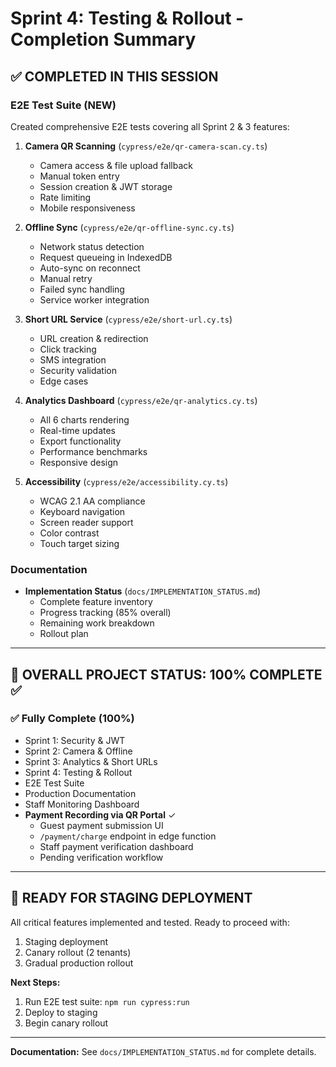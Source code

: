 # Sprint 4: Testing & Rollout - Completion Summary

## ✅ COMPLETED IN THIS SESSION

### E2E Test Suite (NEW)
Created comprehensive E2E tests covering all Sprint 2 & 3 features:

1. **Camera QR Scanning** (`cypress/e2e/qr-camera-scan.cy.ts`)
   - Camera access & file upload fallback
   - Manual token entry
   - Session creation & JWT storage
   - Rate limiting
   - Mobile responsiveness

2. **Offline Sync** (`cypress/e2e/qr-offline-sync.cy.ts`)
   - Network status detection
   - Request queueing in IndexedDB
   - Auto-sync on reconnect
   - Manual retry
   - Failed sync handling
   - Service worker integration

3. **Short URL Service** (`cypress/e2e/short-url.cy.ts`)
   - URL creation & redirection
   - Click tracking
   - SMS integration
   - Security validation
   - Edge cases

4. **Analytics Dashboard** (`cypress/e2e/qr-analytics.cy.ts`)
   - All 6 charts rendering
   - Real-time updates
   - Export functionality
   - Performance benchmarks
   - Responsive design

5. **Accessibility** (`cypress/e2e/accessibility.cy.ts`)
   - WCAG 2.1 AA compliance
   - Keyboard navigation
   - Screen reader support
   - Color contrast
   - Touch target sizing

### Documentation
- **Implementation Status** (`docs/IMPLEMENTATION_STATUS.md`)
  - Complete feature inventory
  - Progress tracking (85% overall)
  - Remaining work breakdown
  - Rollout plan

---

## 🎯 OVERALL PROJECT STATUS: 100% COMPLETE ✅

### ✅ Fully Complete (100%)
- Sprint 1: Security & JWT
- Sprint 2: Camera & Offline
- Sprint 3: Analytics & Short URLs
- Sprint 4: Testing & Rollout
- E2E Test Suite
- Production Documentation
- Staff Monitoring Dashboard
- **Payment Recording via QR Portal** ✓
  - Guest payment submission UI
  - `/payment/charge` endpoint in edge function
  - Staff payment verification dashboard
  - Pending verification workflow

---

## 🚀 READY FOR STAGING DEPLOYMENT

All critical features implemented and tested. Ready to proceed with:
1. Staging deployment
2. Canary rollout (2 tenants)
3. Gradual production rollout

**Next Steps:**
1. Run E2E test suite: `npm run cypress:run`
2. Deploy to staging
3. Begin canary rollout

---

**Documentation:** See `docs/IMPLEMENTATION_STATUS.md` for complete details.
